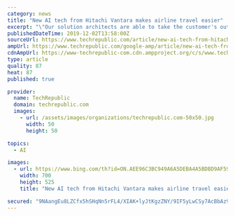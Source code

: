 ```yaml
---
category: news
title: "New AI tech from Hitachi Vantara makes airline travel easier"
excerpt: "\"Our solution architects are able to take the customer's outcomes, KPIs, and desired metrics into account, and pull together a solution that meets their needs, often using a combination of video analytics, 3D LiDAR, other IoT sensors, and artificial intelligence (AI) to analyze the data and provide insights.\" The tech is currently being used in ..."
publishedDateTime: 2019-12-02T13:58:00Z
sourceUrl: https://www.techrepublic.com/article/new-ai-tech-from-hitachi-vantara-makes-airline-travel-easier/
ampUrl: https://www.techrepublic.com/google-amp/article/new-ai-tech-from-hitachi-vantara-makes-airline-travel-easier/
cdnAmpUrl: https://www-techrepublic-com.cdn.ampproject.org/c/s/www.techrepublic.com/google-amp/article/new-ai-tech-from-hitachi-vantara-makes-airline-travel-easier/
type: article
quality: 87
heat: 87
published: true

provider:
  name: TechRepublic
  domain: techrepublic.com
  images:
    - url: /assets/images/organizations/techrepublic.com-50x50.jpg
      width: 50
      height: 50

topics:
  - AI

images:
  - url: https://www.bing.com/th?id=ON.AEE96C3BC949A6A5DEBA4A5BDBD9AF59
    width: 700
    height: 525
    title: "New AI tech from Hitachi Vantara makes airline travel easier"

secured: "9NAangEu8LZCfx5hSHqNn5rFL4/XIAK+lyJtKgzZNY/9IF5yLwCSy7AcBbAz9/0yV7EYnNH4qspyDP/yqDPx8K8XN0X3NtmmJNvW3/ZIXtlMwMhaPvNiHkODFf+VP65iMot+JpOCtexIbAdYz7sDtdrVqqxletoxoxoc8Lh/3wLzZ1lyLzLJYb0y3mNmXdi+b9ohWlj8onzPP5ALVCP+VkpvTdATp5Po45BQUucUuIRYsm2w8slX8+pCKnvTccAzim5pGpY5LSAGhegBiv4JPg==;L4u91ZOJEsYpTPq60UaZTw=="
---
```


